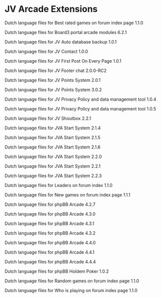 # JV Arcade Extensions

Dutch language files for Best rated games on forum index page 1.1.0

Dutch language files for Board3 portal arcade modules 6.2.1

Dutch language files for JV Auto database backup 1.0.1

Dutch language files for JV Contact 1.0.0

Dutch language files for JV First Post On Every Page 1.0.1

Dutch language files for JV Footer chat 2.0.0-RC2

Dutch language files for JV Points System 2.0.1

Dutch language files for JV Points System 3.0.2

Dutch language files for JV Privacy Policy and data management tool 1.0.4

Dutch language files for JV Privacy Policy and data management tool 1.0.5

Dutch language files for JV Shoutbox 2.2.1

Dutch language files for JVA Start System 2.1.4

Dutch language files for JVA Start System 2.1.5

Dutch language files for JVA Start System 2.1.6

Dutch language files for JVA Start System 2.2.0

Dutch language files for JVA Start System 2.2.1

Dutch language files for JVA Start System 2.2.3

Dutch language files for Leaders on forum index 1.1.0

Dutch language files for New games on forum index page 1.1.1

Dutch language files for phpBB Arcade 4.2.7

Dutch language files for phpBB Arcade 4.3.0

Dutch language files for phpBB Arcade 4.3.1

Dutch language files for phpBB Arcade 4.3.2

Dutch language files for phpBB Arcade 4.4.0

Dutch language files for phpBB Arcade 4.4.1

Dutch language files for phpBB Arcade 4.4.4

Dutch language files for phpBB Holdem Poker 1.0.2

Dutch language files for Random games on forum index page 1.1.0

Dutch language files for Who is playing on forum index page 1.1.0
